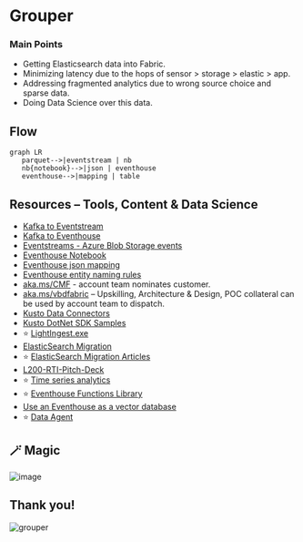 # Grouper

### Main Points 
- Getting Elasticsearch data into Fabric. 
- Minimizing latency due to the hops of sensor > storage > elastic > app. 
- Addressing fragmented analytics due to wrong source choice and sparse data. 
- Doing Data Science over this data. 

## Flow
```mermaid
graph LR
   parquet-->|eventstream | nb
   nb{notebook}-->|json | eventhouse
   eventhouse-->|mapping | table
```

## Resources – Tools, Content & Data Science

- [Kafka to Eventstream](https://learn.microsoft.com/fabric/real-time-intelligence/event-streams/connect-connecots-in-virtual-network-on-premises)
- [Kafka to Eventhouse](https://learn.microsoft.com/azure/data-explorer/integrate-overview?tabs=connectors#apache-kafka)
- [Eventstreams - Azure Blob Storage events](https://learn.microsoft.com/fabric/real-time-intelligence/event-streams/add-source-azure-blob-storage)
- [Eventhouse Notebook](https://learn.microsoft.com/fabric/real-time-intelligence/notebooks)
- [Eventhouse json mapping](https://learn.microsoft.com/kusto/management/json-mapping?view=microsoft-fabric)
- [Eventhouse entity naming rules](https://learn.microsoft.com/kusto/query/schema-entities/entity-names?view=microsoft-fabric#identifier-naming-rules)
- [aka.ms/CMF](https://aka.ms/cmf) - account team nominates customer.
- [aka.ms/vbdfabric](https://aka.ms/vbdfabric) – Upskilling, Architecture & Design, POC collateral can be used by account team to dispatch.
- [Kusto Data Connectors](https://learn.microsoft.com/fabric/real-time-intelligence/data-connectors/data-connectors)
- [Kusto DotNet SDK Samples](https://github.com/Azure/azure-kusto-samples-dotnet)
- ⭐ [LightIngest.exe](https://learn.microsoft.com/azure/data-explorer/lightingest)
- [ElasticSearch Migration](https://learn.microsoft.com/en-us/azure/data-explorer/migrate-elasticsearch-to-azure-data-explorer)
- ⭐ [ElasticSearch Migration Articles](https://techcommunity.microsoft.com/search?q=elasticsearch&location=board%3AAzureDataExplorer)
- [L200-RTI-Pitch-Deck](https://livesend.microsoft.com/i/PLUSSIGNr___hsgumvgQLZHEMQU33BhzpcHEMh8PLUSSIGN0NfgovPLUSSIGNzss3W7V0QX1lVBwuSUdImTNUYtbcoHcLCZs1NDzxMCCne8UWKGnT2CUv63Zjy___4QgyDbFSFoA3Y6CAfIHCUvuDQHNF)
- ⭐ [Time series analytics](https://learn.microsoft.com/kusto/query/time-series-analysis?view=microsoft-fabric)
- ⭐ [Eventhouse Functions Library](https://learn.microsoft.com/kusto/functions-library/functions-library?view=microsoft-fabric)
- [Use an Eventhouse as a vector database](https://learn.microsoft.com/fabric/real-time-intelligence/vector-database-eventhouse)
- ⭐ [Data Agent](https://learn.microsoft.com/fabric/data-science/how-to-create-data-agent)

## 🪄 Magic
![image](https://github.com/user-attachments/assets/e9b9fca2-d72f-47f9-9aa2-0b486ed5f895)

## Thank you!
![grouper](https://upload.wikimedia.org/wikipedia/commons/thumb/5/59/Baltimore_Aquarium_-_Mycteroperca_microlepis_-_05.jpg/1600px-Baltimore_Aquarium_-_Mycteroperca_microlepis_-_05.jpg?20160812032609)
